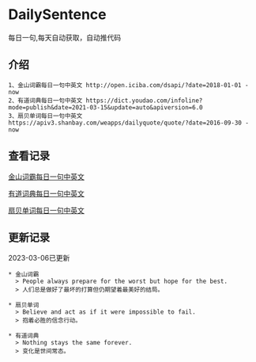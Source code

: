 # DailySentence

每日一句,每天自动获取，自动推代码

## 介绍

```
1、金山词霸每日一句中英文 http://open.iciba.com/dsapi/?date=2018-01-01 - now
2、有道词典每日一句中英文 https://dict.youdao.com/infoline?mode=publish&date=2021-03-15&update=auto&apiversion=6.0
3、扇贝单词每日一句中英文 https://apiv3.shanbay.com/weapps/dailyquote/quote/?date=2016-09-30 - now
```

## 查看记录

[金山词霸每日一句中英文](./data/iciba/)

[有道词典每日一句中英文](./data/youdao/)

[扇贝单词每日一句中英文](./data/shanbay/)

## 更新记录
2023-03-06已更新 
```
* 金山词霸
  > People always prepare for the worst but hope for the best.
  > 人们总是做好了最坏的打算但仍期望着最美好的结局。

* 扇贝单词
  > Believe and act as if it were impossible to fail.
  > 抱着必胜的信念行动。

* 有道词典
  > Nothing stays the same forever.
  > 变化是世间常态。

```
